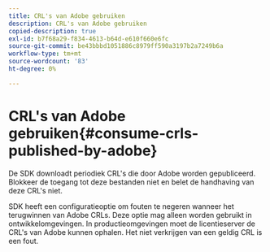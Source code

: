 ```yaml
---
title: CRL's van Adobe gebruiken
description: CRL's van Adobe gebruiken
copied-description: true
exl-id: b7f68a29-f834-4613-b64d-e610f660e6fc
source-git-commit: be43bbbd1051886c8979ff590a3197b2a7249b6a
workflow-type: tm+mt
source-wordcount: '83'
ht-degree: 0%

---
```


# CRL&#39;s van Adobe gebruiken{#consume-crls-published-by-adobe}

De SDK downloadt periodiek CRL&#39;s die door Adobe worden gepubliceerd. Blokkeer de toegang tot deze bestanden niet en belet de handhaving van deze CRL&#39;s niet.

SDK heeft een configuratieoptie om fouten te negeren wanneer het terugwinnen van Adobe CRLs. Deze optie mag alleen worden gebruikt in ontwikkelomgevingen. In productieomgevingen moet de licentieserver de CRL&#39;s van Adobe kunnen ophalen. Het niet verkrijgen van een geldig CRL is een fout.
